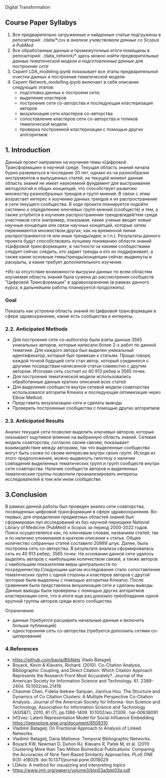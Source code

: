 Digital Transformation

## Course Paper Syllabys 
1) Все предварительно загруженные и найденные статьи подгружены в репозиторий: ./data/*.csv 
    _в анализе учавствовали данные со Scopus и PubMed_
2) Все обработанные данные и промежуточные итоги помещены в репозиторий: ./data_network/*
    _здесь можно найти предварительные данные тематической модели и подготовленные данные для построение сети_
3) Скрипт LDA_modeling.ipynb показывает все этапы предварительной очистки данных и построение тематической модели
4) Скрипт Network_modelling.ipynb включает в себя описание следующих этапов:
    - подготовка данных к построени сети;
    - выделение кластеров
    - построение сети со-авторства и последующая кластеризация авторов
    - визуализация сети кластеров со-авторства
    - сопостовление кластеров сети со-авторства и топиков тематической модели
    - проверка построенной кластеризации с помощью других аллгоритмов


## 1. Introduction  
Данный проект направлен на изучения темы «Цифровой Трансформации» в научной среде. Текущая область знаний начала бурно развиваться в последние 20 лет,   однако из-за разнообразия инструментов и выпущенных статей, на текущей момент данная область знаний не имеет наукоемкий фундамент для выстраивания   методологий и общих концепций, что способствует развитию множеству разнообразных трендов и групп мнений. В связи с этим возрастает интерес к изучению   данных трендов и их распространение в сети текущего сообщества. В ходе проекта планируется подойти системно к определению ключевых групп мнений (сообществ)   и тем, а также углубится в изучение распространения трендов/идей/тем среди участников сети (например, показывая, какие ученые вводят новые научные концепции   или связи научных концепций, которые затем перенимаются множеством других; как на временной линии распространяются те или иные тренды/идеи; и т.п.). Результаты данного проекта будут способствовать лучшему пониманию области знаний «Цифровой трансформации», в частности за какими сообществами   следует сейчас следить, кто задает тренды и кто их поддерживает, а также какие основные темы/тренды/концепции сейчас выдвинуты и раскрыты,   а какие требует дополнительного изучения.

*Из-за отсутствие возможности выгрузки данных по всем областям изучаемая область знаний была сужена до рассмотрения сообществ "Цифровой Трансформации" в здравоохранении (в рамках данного курса, в дальнейшем работы планируется продолжить).

### Goal
Показать как устроена область знаний по Цифровой трансформации в сфере здравохранении, какие есть сообщества и интересы.


### 2.2. Anticipated Methods
- Для построения сети co-authorship были взяты данные 3565 уникальных авторов, которые написали более 2-х работ по данной тематике. Для каждого автора был выделен уникальный идентификатор, который был привязан к статьям. Проще говоря, каждой точкой будущей сети стал автор, который соединялся с другими посредствам написанной статьи совместно с другим автором. Итоговая сеть состоит из 40 913 ребер и 3565 точек.
- Для построения тематической модели использовались обработанные данные кратких описаний всех статей
- Для выделения сообществ внутри сетевой модели соавторства использовался алгоритм Kmeans и последующая оптимизация через Elbow Method.
- Представить визуализацию сети и сделать выводы
- Проверить построенные сообщества с помощью других алгоритмов

### 2.3. Anticipated Results

Анализ текущей сети позволил выделить ключевых авторов, которые оказывают ощутимое влияние на выбранную область знаний. 
Сетевая модель соавторства, согласно своим связям, показывает взаимодействие между авторами, так что выделенные сообщества могут быть схожи по своим интересам внутри своих групп. Исходя из этого предположения, можно выдвинуть гипотезу о наличии совпадения выделенных тематических групп и групп сообществ внутри сети соавторства.
Наличие сообществ авторов и выделенных тематические группы позволили проанализировать интересы исследователей в том или ином сообществе. 

## 3.Conclusion
В рамках данной работы был проведен анализ сети соавторства, посвященных цифровой трансформации в сфере здравоохранения. 
Во-первых, для определения предметных областей знаний был сформирован пул исследований из баз научной периодики National Library of Medicine (PubMed) и Scopus за период 2000-2022 годов. Поиск осуществлялся как, по ключевым словам, названиям статей, так и по наличию упоминания в кратком описании к статье. Общее количество собранных статей составило 20889 штук. Далее, была построена сеть со-авторства. В результате анализа сформировалась сеть из 40 913 ребер, 3565 точек. На основании данной сети удалось выделить авторов с наибольшим количеством связей, а также авторов с наибольшим показателем меры центральности по посредничеству.Следующим шагом исследования стало сопоставление тематических групп с одной стороны и кластеров авторов с другой (которые были выделены с помощью алгоритма Kmeans). После сравнения была представлена визуализация сети и сделаны выводы. Данные выводы были проверены с помощью других алгоритмов кластеризации сети, что в итоге еще раз доказало преобладание одной крупной группы авторов среди всего сообщества

Ограничения:
 - данные (требуется расширить начальные данные и включить больше публикаций)
 - односторонняя сеть со-авторства (требуется дополнить сетями со-цитирования)

### 4.References 
- https://github.com/bavla/BibNets Vlado Batagelj
- Boyack, Kevin & Klavans, Richard. (2010). Co-Citation Analysis, Bibliographic Coupling, and Direct Citation: Which Citation Approach Represents the Research Front Most Accurately?. Journal of the American Society for Information Science and Technology. 61. 2389-2404. 10.1002/asi.21419. 
- Chaomei Chen, Fidelia Ibekwe-Sanjuan, Jianhua Hou. The Structure and Dynamics of Co Citation Clusters: A Multiple Perspective Co-Citation Analysis.. Journal of the American Society for Informa- tion Science and Technology, Association for Information Science and Technology (ASIS&T), 2010, 61 (7), pp.1386-1409. 10.1002/asi.21309 . hal-00638091
- Inf2vec: Latent Representation Model for Social Influence Embedding https://ieeexplore.ieee.org/document/8509310 
- Vladimir Batagelj: On Fractional Approach to Analysis of Linked Networks.
- Vladimir Batagelj, Daria Maltseva: Temporal Bibliographic Networks.
- Boyack KW, Newman D, Duhon RJ, Klavans R, Patek M, et al. (2011) Clustering More than Two Million Biomedical Publications: Comparing the Accuracies of Nine Text-Based Similarity Approaches. PLoS ONE 6(3): e18029. doi:10.1371/journal.pone.0018029
- LDAvis: A method for visualizing and interpreting topics
- https://www.jmlr.org/papers/volume3/blei03a/blei03a.pdf 
